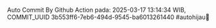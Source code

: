 Auto Commit By Github Action pada: 2025-03-17 13:14:34 WIB, COMMIT_UUID 3b553ff6-7eb6-494d-9545-ba6013261440 #autohijau🗿
